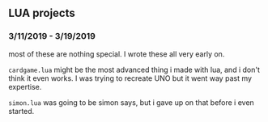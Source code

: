 ## LUA projects
### 3/11/2019 - 3/19/2019

most of these are nothing special. I wrote these all very early on. 

`cardgame.lua` might be the most advanced thing i made with lua, and i don't think it even works. I was trying to recreate UNO but it went way past my expertise. 

`simon.lua` was going to be simon says, but i gave up on that before i even started.